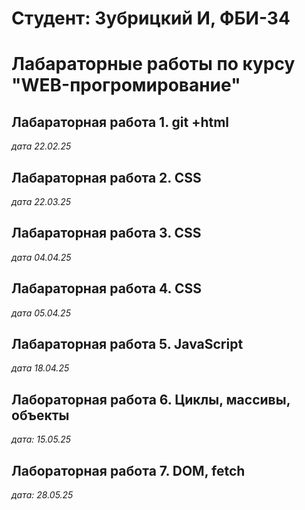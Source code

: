 # Студент: Зубрицкий И, ФБИ-34

# Лабараторные работы по курсу "WEB-прогромирование"

## Лабараторная работа 1. git +html

*дата 22.02.25*

## Лабараторная работа 2. CSS

*дата 22.03.25*

## Лабараторная работа 3. CSS

*дата 04.04.25*

## Лабараторная работа 4. CSS

*дата 05.04.25*

## Лабараторная работа 5. JavaScript

*дата 18.04.25*

## Лабораторная работа 6. Циклы, массивы, объекты

*дата: 15.05.25*

## Лабораторная работа 7. DOM, fetch

*дата: 28.05.25*
